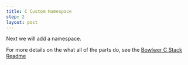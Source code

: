 ```yaml
---
title: C Custom Namespace
step: 2
layout: post
---
```


Next we will add a namespace. 

For more details on the what all of the parts do, see the <a href="https://github.com/NeuronRobotics/c-bowler/blob/master/README.md"> Bowlwer C Stack Readme</a>

<script src="https://gist.github.com/madhephaestus/d68f3b79c56a4450624c.js"></script>



